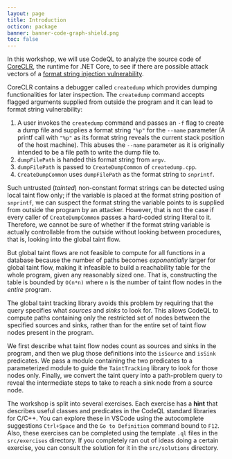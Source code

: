 ```yaml
---
layout: page
title: Introduction
octicon: package
banner: banner-code-graph-shield.png
toc: false
---
```


In this workshop, we will use CodeQL to analyze the source code of
[CoreCLR](https://github.com/dotnet/coreclr), the runtime for .NET
Core, to see if there are possible attack vectors of a [format string injection vulnerability](https://owasp.org/www-community/attacks/Format_string_attack).

CoreCLR contains a debugger called `createdump` which provides dumping functionalities for later inspection. The `createdump` command accepts flagged arguments supplied from outside the program and it can lead to format string vulnerability:

1. A user invokes the `createdump` command and passes an `-f` flag to create a dump file and supplies a format string `"%p"` for the `--name` parameter (A printf call with `"%p"` as its format string reveals the current stack position of the host machine). This abuses the `--name` parameter as it is originally intended to be a file path to write the dump file to.
2. `dumpFilePath` is handed this format string from `argv`.
3. `dumpFilePath` is passed to `CreateDumpCommon` of `createdump.cpp`.
4. `CreateDumpCommon` uses `dumpFilePath` as the format string to `snprintf`.

Such untrusted (_tainted_) non-constant format strings can be detected using local taint flow only; if the variable is placed at the format string position of `snprintf`, we can suspect the format string the variable points to is supplied from outside the program by an attacker. However, that is not the case if every caller of `CreateDumpCommon` passes a hard-coded string literal to it. Therefore, we cannot be sure of whether if the format string variable is actually controllable from the outside without looking between procedures, that is, looking into the global taint flow.

But global taint flows are not feasible to compute for all functions in a database because the number of paths becomes _exponentially_ larger for global taint flow, making it infeasible to build a reachability table for the whole program, given any reasonably sized one. That is, constructing the table is bounded by `O(n*n)` where `n` is the number of taint flow nodes in the _entire_ program.

The global taint tracking library avoids this problem by requiring that the query specifies what _sources_ and _sinks_ to look for. This allows CodeQL to compute paths containing only the restricted set of nodes between the specified sources and sinks, rather than for the entire set of taint flow nodes present in the program.

We first describe what taint flow nodes count as sources and sinks in the program, and then we plug those definitions into the `isSource` and `isSink` predicates. We pass a module containing the two predicates to a parameterized module to guide the `TaintTracking` library to look for those nodes only. Finally, we convert the taint query into a path-problem query to reveal the intermediate steps to take to reach a sink node from a source node.

The workshop is split into several exercises. Each exercise has a **hint** that describes useful classes and predicates in the CodeQL standard libraries for C/C++. You can explore these in VSCode using the autocomplete suggestions `Ctrl+Space` and the `Go to Definition` command bound to `F12`. Also, these exercises can be completed using the template `.ql` files in the `src/exercises` directory. If you completely ran out of ideas doing a certain exercise, you can consult the solution for it in the `src/solutions` directory.
